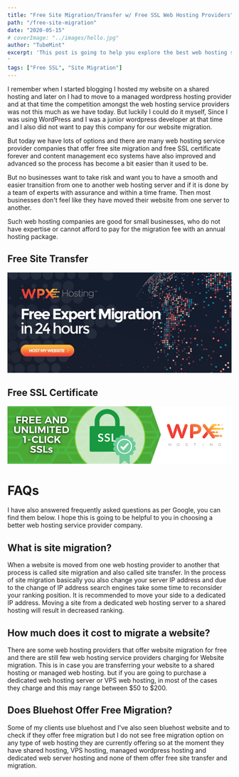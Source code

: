 ```yaml
---
title: "Free Site Migration/Transfer w/ Free SSL Web Hosting Providers"
path: "/free-site-migration"
date: "2020-05-15"
# coverImage: "../images/hello.jpg"
author: "TubeMint"
excerpt: 'This post is going to help you explore the best web hosting service providers that offer free site migration with free SSL certificate within 24 hours with a varing pricing. But the process of migrating website from your server to this new web server is going to be an easy process
'
tags: ["Free SSL", "Site Migration"]
---
```


I remember when I started blogging I hosted my website on a shared hosting and later on I had to move to a managed wordpress hosting provider and at that time the competition amongst the web hosting service providers was not this much as we have today. But luckily I could do it myself, Since I was using WordPress  and I was a junior wordpress developer at that time and I also did not want to pay this company for our website migration. 

But today we have lots of options and there are many web hosting service provider companies  that offer free site migration and free SSL certificate forever and content management eco systems have also improved and advanced so the process has become a bit easier than it used to be. 

But no businesses want to take risk  and want you to have a smooth and easier transition from  one to another web hosting server  and if it is done by a team of experts with assurance and within a time frame. Then most businesses don't feel like they have moved their website from one server to another. 

Such web hosting companies are good for small businesses, who do not have expertise or cannot afford to pay for the migration fee with an annual hosting package.

## Free Site Transfer

[![site transfer](../images/free-site-migration.jpg)](https://wpxhosting.com/?affid=3786)

## Free SSL Certificate

[![free ssl](../images/free-ssl.jpg)](https://wpxhosting.com/?affid=3786)



# FAQs
I have also answered frequently asked questions as per Google, you can find them below. I hope this is going to be helpful to you in choosing a better web hosting service provider company.

## What is site migration?
When a website is moved from one web hosting provider to another that process is called site migration and also called site transfer. In the process of site migration basically you also change your server IP address and due to the change of IP address search engines take  some time to reconsider your ranking position. It is recommended to move your side to a dedicated IP address. Moving a site from a dedicated web hosting server to a shared hosting will result in  decreased ranking. 

## How much does it cost to migrate a website?
There are some web hosting providers that offer website migration for free and there are still few web hosting service providers charging for Website migration. This is in case you are transferring your website to a shared hosting or managed web hosting.
but if you are going to purchase a dedicated  web hosting server or VPS web hosting, in most of the cases they charge and this may range between $50 to $200.

## Does Bluehost Offer Free Migration?
Some of my clients use bluehost and I've also seen bluehost website and to check if they offer free migration but I do not see free migration option on any type of web hosting they are currently offering so at the moment they have shared hosting, VPS hosting, managed wordpress hosting and dedicated web server hosting and none of them offer free site transfer and migration.


